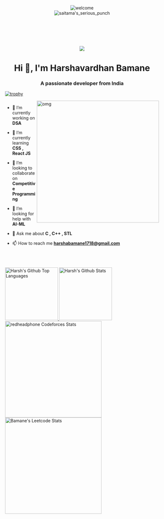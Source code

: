 <div align="center">
<!-- <img src="https://github-widgetbox.vercel.app/api/profile?username=harshcodes17&data=followers,repositories,stars,commits&theme=laser" align="center" style="width: 100%" /> -->
</div>
<div align="center" style="margin:100px;" >
<img src="https://i.pinimg.com/originals/62/6e/a5/626ea526a99e77215b8cc49def887c37.gif" alt="welcome"/> 
  <br>
<img align="center" src="http://orig09.deviantart.net/92ea/f/2015/274/f/6/saitama_punch_by_xhienx-d9bmfne.gif" alt="saitama's_serious_punch"/> 
</div>
<div align="center">  
  
  ![](https://komarev.com/ghpvc/?username=harshcodes17&color=blue)
  
</div>






<h1 align="center">Hi 👋, I'm Harshavardhan Bamane</h1>
<h3 align="center">A passionate developer from India</h3>

<!-- Trophies -->
[![trophy](https://github-profile-trophy.vercel.app/?username=harshcodes17&theme=onedark)](https://github.com/ryo-ma/github-profile-trophy)

<!-- Dev Card 
<p align = "center"> 
    <a href="https://app.daily.dev/harshbamane17"><img src="https://api.daily.dev/devcards/25669fe7a23d47e9ad5b522e74d11d00.png?r=ej6" width="400" alt="Harshavardhan Bamane's Dev Card"/></a>
</p> -->

<img align="right" alt="omg" width="400" src="https://i.pinimg.com/originals/c2/84/59/c28459c237af4ca11bdc4464ae29097b.gif">




<p align="left"> <a href="https://twitter.com/" target="blank"><img src="https://img.shields.io/twitter/follow/?logo=twitter&style=for-the-badge" alt="" /></a> </p>

- 🔭 I’m currently working on **DSA**

- 🌱 I’m currently learning **CSS , React JS**

- 👯 I’m looking to collaborate on **Competitive Programming**

- 🤝 I’m looking for help with **AI-ML**

- 💬 Ask me about **C , C++ , STL**

- 📫 How to reach me **harshabamane1718@gmail.com**

<br>
<br>
<br>
 <!--<p align="left">
  <img width="320" height="445" src="https://spotify-github-profile.vercel.app/api/view?uid=31kapuaf7zkux4xjdluseskjzvly&cover_image=true&theme=default&show_offline=false&background_color=121212&interchange=false">
</p>-->
<span>
<a href="https://github.com/harshcodes17">
<img height="173" src="https://github-readme-stats-redheadphone.vercel.app/api/top-langs/?username=harshcodes17&layout=compact&langs_count=6&theme=github_dark&border_color=404040" alt="Harsh's Github Top Languages" />
<img height="173" src="https://github-readme-stats-redheadphone.vercel.app/api?username=harshcodes17&show_icons=true&count_private=true&theme=github_dark&border_color=404040" alt="Harsh's Github Stats" />
</a>
</span>

<span>
<a href="https://codeforces.com/profile/harsh_bamane17">
<img height="316" src="https://codeforces-readme-stats.vercel.app/api/card?username=harsh_bamane17&theme=github_dark&force_username=true&border_color=404040" alt="redheadphone Codeforces Stats"/>
</a>
<a href="https://leetcode.com/RedHeadphone">
<img height="316" src="https://leetcard.jacoblin.cool/harshbamane17?theme=dark&font=Ubuntu&cache=14400&ext=contest&sheets=https://gist.githubusercontent.com/RedHeadphone/5e715e284c89cace8f5fa09f7fb930b8/raw/ec0be570f114124b1a2156a660d67baa0ab5639d/leetcode_stats_card.css" alt="Bamane's Leetcode Stats"/>
</a>
</span>

